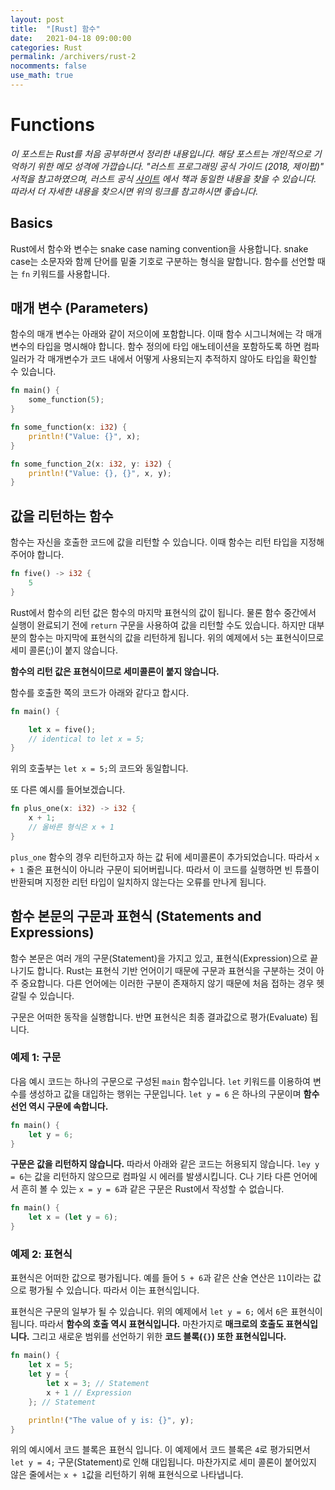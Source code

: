 ```yaml
---
layout: post
title:  "[Rust] 함수"
date:   2021-04-18 09:00:00
categories: Rust
permalink: /archivers/rust-2
nocomments: false
use_math: true 
---
```


# Functions

*이 포스트는 Rust를 처음 공부하면서 정리한 내용입니다. 해당 포스트는 개인적으로 기억하기 위한 메모 성격에 가깝습니다. "러스트 프로그래밍 공식 가이드 (2018, 제이펍)" 서적을 참고하였으며, 러스트 공식 [사이트](https://doc.rust-lang.org/1.30.0/book/2018-edition/foreword.html) 에서 책과 동일한 내용을 찾을 수 있습니다. 따라서 더 자세한 내용을 찾으시면 위의 링크를 참고하시면 좋습니다.*

<!--more-->

## Basics

Rust에서 함수와 변수는 snake case naming convention을 사용합니다. snake case는 소문자와 함께 단어를 밑줄 기호로 구분하는 형식을 말합니다. 함수를 선언할 때는 `fn` 키워드를 사용합니다.

## 매개 변수 (Parameters)

함수의 매개 변수는 아래와 같이 저으이에 포함합니다. 이때 함수 시그니쳐에는 각 매개변수의 타입을 명시해야 합니다. 함수 정의에 타입 애노테이션을 포함하도록 하면 컴파일러가 각 매개변수가 코드 내에서 어떻게 사용되는지 추적하지 않아도 타입을 확인할 수 있습니다.

```rust
fn main() {
    some_function(5);
}

fn some_function(x: i32) {
    println!("Value: {}", x);
}

fn some_function_2(x: i32, y: i32) {
    println!("Value: {}, {}", x, y);
}
```

## 값을 리턴하는 함수

함수는 자신을 호출한 코드에 값을 리턴할 수 있습니다. 이때 함수는 리턴 타입을 지정해주어야 합니다.

```rust
fn five() -> i32 {
    5
}
```

Rust에서 함수의 리턴 값은 함수의 마지막 표현식의 값이 됩니다. 물론 함수 중간에서 실행이 완료되기 전에 `return` 구문을 사용하여 값을 리턴할 수도 있습니다. 하지만 대부분의 함수는 마지막에 표현식의 값을 리턴하게 됩니다. 위의 예제에서 `5`는 표현식이므로 세미 콜론(;)이 붙지 않습니다. 

**함수의 리턴 값은 표현식이므로 세미콜론이 붙지 않습니다.**

함수를 호출한 쪽의 코드가 아래와 같다고 합시다.

```rust
fn main() {

    let x = five();
    // identical to let x = 5;
}
```

위의 호출부는 `let x = 5;`의 코드와 동일합니다. 

또 다른 예시를 들어보겠습니다.

```rust
fn plus_one(x: i32) -> i32 {
    x + 1;
    // 올바른 형식은 x + 1
}
```

`plus_one` 함수의 경우 리턴하고자 하는 값 뒤에 세미콜론이 추가되었습니다. 따라서 `x + 1` 줄은 표현식이 아니라 구문이 되어버립니다. 따라서 이 코드를 실행하면 빈 튜플이 반환되며 지정한 리턴 타입이 일치하지 않는다는 오류를 만나게 됩니다.



## 함수 본문의 구문과 표현식 (Statements and Expressions)

함수 본문은 여러 개의 구문(Statement)을 가지고 있고, 표현식(Expression)으로 끝나기도 합니다. Rust는 표현식 기반 언어이기 때문에 구문과 표현식을 구분하는 것이 아주 중요합니다. 다른 언어에는 이러한 구분이 존재하지 않기 때문에 처음 접하는 경우 헷갈릴 수 있습니다.

구문은 어떠한 동작을 실행합니다. 반면 표현식은 최종 결과값으로 평가(Evaluate) 됩니다. 

### 예제 1: 구문

다음 예시 코드는 하나의 구문으로 구성된 `main` 함수입니다. `let` 키워드를 이용하여 변수를 생성하고 값을 대입하는 행위는 구문입니다. `let y = 6` 은 하나의 구문이며 **함수 선언 역시 구문에 속합니다.**

```rust
fn main() {
    let y = 6;
}
```

**구문은 값을 리턴하지 않습니다.** 따라서 아래와 같은 코드는 허용되지 않습니다. `ley y = 6`는 값을 리턴하지 않으므로 컴파일 시 에러를 발생시킵니다. C나 기타 다른 언어에서 흔히 볼 수 있는 `x = y = 6`과 같은 구문은 Rust에서 작성할 수 없습니다. 

```rust
fn main() {
    let x = (let y = 6);
}
```

### 예제 2: 표현식

표현식은 어떠한 값으로 평가됩니다. 예를 들어 `5 + 6`과 같은 산술 연산은 `11`이라는 값으로 평가될 수 있습니다. 따라서 이는 표현식입니다. 

표현식은 구문의 일부가 될 수 있습니다. 위의 예제에서 `let y = 6;` 에서 `6`은 표현식이 됩니다. 따라서 **함수의 호출 역시 표현식입니다.** 마찬가지로 **매크로의 호출도 표현식입니다.** 그리고 새로운 범위를 선언하기 위한 **코드 블록(`{}`) 또한 표현식입니다.**

```rust
fn main() {
    let x = 5;
    let y = {
        let x = 3; // Statement
        x + 1 // Expression
    }; // Statement

    println!("The value of y is: {}", y);
}
```

위의 예시에서 코드 블록은 표현식 입니다. 이 예제에서 코드 블록은 `4`로 평가되면서 `let y = 4;` 구문(Statement)로 인해 대입됩니다. 마찬가지로 세미 콜론이 붙어있지 않은 줄에서는 `x + 1`값을 리턴하기 위해 표현식으로 나타냅니다.





